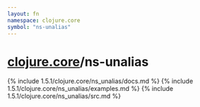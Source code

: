 ```yaml
---
layout: fn
namespace: clojure.core
symbol: "ns-unalias"
---
```


# [clojure.core](../)/ns-unalias

{% include 1.5.1/clojure.core/ns_unalias/docs.md %}
{% include 1.5.1/clojure.core/ns_unalias/examples.md %}
{% include 1.5.1/clojure.core/ns_unalias/src.md %}

